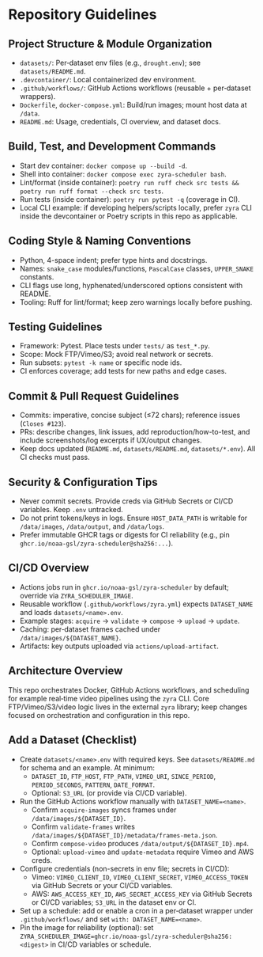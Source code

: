 # Repository Guidelines

## Project Structure & Module Organization
- `datasets/`: Per‑dataset env files (e.g., `drought.env`); see `datasets/README.md`.
- `.devcontainer/`: Local containerized dev environment.
- `.github/workflows/`: GitHub Actions workflows (reusable + per‑dataset wrappers).
- `Dockerfile`, `docker-compose.yml`: Build/run images; mount host data at `/data`.
- `README.md`: Usage, credentials, CI overview, and dataset docs.

## Build, Test, and Development Commands
- Start dev container: `docker compose up --build -d`.
- Shell into container: `docker compose exec zyra-scheduler bash`.
- Lint/format (inside container): `poetry run ruff check src tests && poetry run ruff format --check src tests`.
- Run tests (inside container): `poetry run pytest -q` (coverage in CI).
- Local CLI example: if developing helpers/scripts locally, prefer `zyra` CLI inside the devcontainer or Poetry scripts in this repo as applicable.

## Coding Style & Naming Conventions
- Python, 4-space indent; prefer type hints and docstrings.
- Names: `snake_case` modules/functions, `PascalCase` classes, `UPPER_SNAKE` constants.
- CLI flags use long, hyphenated/underscored options consistent with README.
- Tooling: Ruff for lint/format; keep zero warnings locally before pushing.

## Testing Guidelines
- Framework: Pytest. Place tests under `tests/` as `test_*.py`.
- Scope: Mock FTP/Vimeo/S3; avoid real network or secrets.
- Run subsets: `pytest -k name` or specific node ids.
- CI enforces coverage; add tests for new paths and edge cases.

## Commit & Pull Request Guidelines
- Commits: imperative, concise subject (≤72 chars); reference issues (`Closes #123`).
- PRs: describe changes, link issues, add reproduction/how-to-test, and include screenshots/log excerpts if UX/output changes.
- Keep docs updated (`README.md`, `datasets/README.md`, `datasets/*.env`). All CI checks must pass.

## Security & Configuration Tips
- Never commit secrets. Provide creds via GitHub Secrets or CI/CD variables. Keep `.env` untracked.
- Do not print tokens/keys in logs. Ensure `HOST_DATA_PATH` is writable for `/data/images`, `/data/output`, and `/data/logs`.
- Prefer immutable GHCR tags or digests for CI reliability (e.g., pin `ghcr.io/noaa-gsl/zyra-scheduler@sha256:...`).

## CI/CD Overview
- Actions jobs run in `ghcr.io/noaa-gsl/zyra-scheduler` by default; override via `ZYRA_SCHEDULER_IMAGE`.
- Reusable workflow (`.github/workflows/zyra.yml`) expects `DATASET_NAME` and loads `datasets/<name>.env`.
- Example stages: `acquire` → `validate` → `compose` → `upload` → `update`.
- Caching: per‑dataset frames cached under `/data/images/${DATASET_NAME}`.
- Artifacts: key outputs uploaded via `actions/upload-artifact`.

## Architecture Overview
This repo orchestrates Docker, GitHub Actions workflows, and scheduling for example real‑time video pipelines using the `zyra` CLI. Core FTP/Vimeo/S3/video logic lives in the external `zyra` library; keep changes focused on orchestration and configuration in this repo.

## Add a Dataset (Checklist)
- Create `datasets/<name>.env` with required keys. See `datasets/README.md` for schema and an example. At minimum:
  - `DATASET_ID`, `FTP_HOST`, `FTP_PATH`, `VIMEO_URI`, `SINCE_PERIOD`, `PERIOD_SECONDS`, `PATTERN`, `DATE_FORMAT`.
  - Optional: `S3_URL` (or provide via CI/CD variable).
- Run the GitHub Actions workflow manually with `DATASET_NAME=<name>`.
  - Confirm `acquire-images` syncs frames under `/data/images/${DATASET_ID}`.
  - Confirm `validate-frames` writes `/data/images/${DATASET_ID}/metadata/frames-meta.json`.
  - Confirm `compose-video` produces `/data/output/${DATASET_ID}.mp4`.
  - Optional: `upload-vimeo` and `update-metadata` require Vimeo and AWS creds.
- Configure credentials (non-secrets in env file; secrets in CI/CD):
  - Vimeo: `VIMEO_CLIENT_ID`, `VIMEO_CLIENT_SECRET`, `VIMEO_ACCESS_TOKEN` via GitHub Secrets or your CI/CD variables.
  - AWS: `AWS_ACCESS_KEY_ID`, `AWS_SECRET_ACCESS_KEY` via GitHub Secrets or CI/CD variables; `S3_URL` in the dataset env or CI.
- Set up a schedule: add or enable a cron in a per‑dataset wrapper under `.github/workflows/` and set `with: DATASET_NAME=<name>`.
- Pin the image for reliability (optional): set `ZYRA_SCHEDULER_IMAGE=ghcr.io/noaa-gsl/zyra-scheduler@sha256:<digest>` in CI/CD variables or schedule.
